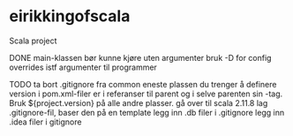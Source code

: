 # eirikkingofscala
Scala project

DONE
main-klassen bør kunne kjøre uten argumenter
bruk -D for config overrides istf argumenter til programmer

TODO
ta bort .gitignore fra common
eneste plassen du trenger å definere version i pom.xml-filer er i referanser til parent og i selve parenten sin <version>-tag. Bruk ${project.version} på alle andre plasser.
gå over til scala 2.11.8
lag .gitignore-fil, baser den på en template
legg inn .db filer i .gitignore
legg inn .idea filer i gitignore
